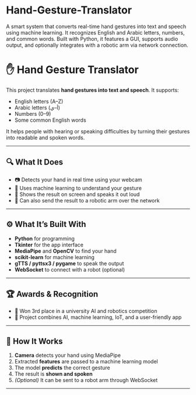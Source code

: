 # Hand-Gesture-Translator
A smart system that converts real-time hand gestures into text and speech using machine learning. It recognizes English and Arabic letters, numbers, and common words. Built with Python, it features a GUI, supports audio output, and optionally integrates with a robotic arm via network connection.
# ✋ Hand Gesture Translator

This project translates **hand gestures into text and speech**. It supports:

- English letters (A–Z)
- Arabic letters (أ–ي)
- Numbers (0–9)
- Some common English words

It helps people with hearing or speaking difficulties by turning their gestures into readable and spoken words.

---

## 🔍 What It Does

- 📷 Detects your hand in real time using your webcam  
- 🧠 Uses machine learning to understand your gesture  
- 💬 Shows the result on screen and speaks it out loud  
- 🤖 Can also send the result to a robotic arm over the network  

---

## ⚙️ What It’s Built With

- **Python** for programming  
- **Tkinter** for the app interface  
- **MediaPipe** and **OpenCV** to find your hand  
- **scikit-learn** for machine learning  
- **gTTS / pyttsx3 / pygame** to speak the output  
- **WebSocket** to connect with a robot (optional)

---


## 🏆 Awards & Recognition

- 🥉 Won 3rd place in a university AI and robotics competition  
- 📱 Project combines AI, machine learning, IoT, and a user-friendly app  

---

## 🧠 How It Works

1. **Camera** detects your hand using MediaPipe  
2. Extracted **features** are passed to a machine learning model  
3. The model **predicts** the correct gesture  
4. The result is **shown and spoken**  
5. *(Optional)* It can be sent to a robot arm through WebSocket

---

